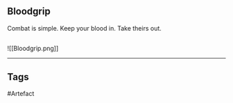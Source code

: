 ## Bloodgrip
Combat is simple.
Keep your blood in.
Take theirs out.
## 
![[Bloodgrip.png]]

---
## Tags
#Artefact